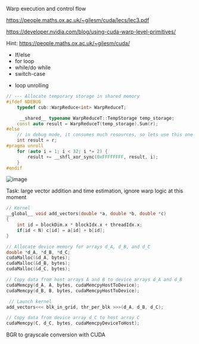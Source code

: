 Warp execution and control flow

https://people.maths.ox.ac.uk/~gilesm/cuda/lecs/lec3.pdf

https://developer.nvidia.com/blog/using-cuda-warp-level-primitives/

Hint: https://people.maths.ox.ac.uk/~gilesm/cuda/

- If/else
- for loop
- while/do while
- switch-case
+ loop unrolling

```c++
// --- Allocate temporary storage in shared memory 
#ifdef NDEBUG
	typedef cub::WarpReduce<int> WarpReduceT;

	 __shared__ typename WarpReduceT::TempStorage temp_storage;
	const auto result = WarpReduceT(temp_storage).Sum(r);
#else
	// in debug mode, it consumes much resources, so lets use this one
	int result = r;
#pragma unroll
	for (auto i = 1; i < 32; i *= 2) {
		result += __shfl_xor_sync(0xFFFFFFFF, result, i);
	}
#endif
```
![image](https://github.com/gagikh/cuda/assets/7694001/d483440c-3828-4ae7-8f7a-f6601242d0a5)


Task: large vector addition and time estimation, ignore warp logic at this moment

```c++
// Kernel
__global__ void add_vectors(double *a, double *b, double *c)
{
    int id = blockDim.x * blockIdx.x + threadIdx.x;
    if(id < N) c[id] = a[id] + b[id];
}

// Allocate device memory for arrays d_A, d_B, and d_C
double *d_A, *d_B, *d_C;
cudaMalloc(&d_A, bytes);
cudaMalloc(&d_B, bytes);
cudaMalloc(&d_C, bytes);

// Copy data from host arrays A and B to device arrays d_A and d_B
cudaMemcpy(d_A, A, bytes, cudaMemcpyHostToDevice);
cudaMemcpy(d_B, B, bytes, cudaMemcpyHostToDevice);

 // Launch kernel
add_vectors<<< blk_in_grid, thr_per_blk >>>(d_A, d_B, d_C);

// Copy data from device array d_C to host array C
cudaMemcpy(C, d_C, bytes, cudaMemcpyDeviceToHost);
```
BGR to grayscale conversion with CUDA
